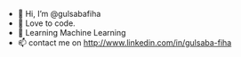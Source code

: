 - 👋 Hi, I’m @gulsabafiha
- 👀 Love to code. 
- 🌱 Learning Machine Learning
- 📫 contact me on
http://www.linkedin.com/in/gulsaba-fiha 

<!---
gulsabafiha/gulsabafiha is a ✨ special ✨ repository because its `README.md` (this file) appears on your GitHub profile.
You can click the Preview link to take a look at your changes.
--->
